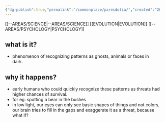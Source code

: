 ```yaml
---
{"dg-publish":true,"permalink":"/commonplace/pareidolia/","created":"2025-02-14T14:49:36.989+08:00","updated":"2025-03-25T19:25:55.538+08:00"}
---
```



[[--AREAS/SCIENCE\|--AREAS/SCIENCE]]
[[EVOLUTION\|EVOLUTION]]
[[--AREAS/PSYCHOLOGY\|PSYCHOLOGY]]
## what is it?
- phenomenon of recognizing patterns as ghosts, animals or faces in dark.

## why it happens?
- early humans who could quickly recognize these patterns as threats had higher chances of survival.
- for eg: spotting a bear in the bushes
- in low light, our eyes can only see basic shapes of things and not colors, our brain tries to fill in the gaps and exaggerate it as a threat, because what if?